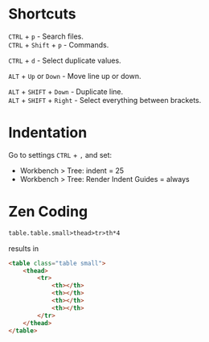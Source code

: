 # Shortcuts

`CTRL` + `p` - Search files.  
`CTRL` + `Shift` + `p` - Commands.

`CTRL` + `d` - Select duplicate values.

`ALT` + `Up` or `Down` - Move line up or down.

`ALT` + `SHIFT` + `Down` - Duplicate line.  
`ALT` + `SHIFT` + `Right` - Select everything between brackets.

# Indentation

Go to settings `CTRL` + `,` and set:

-   Workbench > Tree: indent = 25
-   Workbench > Tree: Render Indent Guides = always

# Zen Coding

```html
table.table.small>thead>tr>th*4
```

results in

```html
<table class="table small">
    <thead>
        <tr>
            <th></th>
            <th></th>
            <th></th>
            <th></th>
        </tr>
    </thead>
</table>
```
